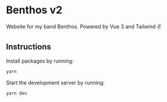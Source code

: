 # Benthos v2
Website for my band Benthos. Powered by Vue 3 and Tailwind ✌️

## Instructions
Install packages by running:
```sh
yarn
```

Start the development server by running:
```sh
yarn dev
```
